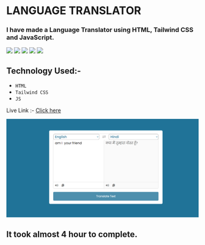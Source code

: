 # LANGUAGE TRANSLATOR

### I have made a Language Translator using HTML, Tailwind CSS and JavaScript.


![](https://img.shields.io/badge/Project-12-p)
 ![](https://img.shields.io/badge/JS-Project-yellow)
![](https://img.shields.io/badge/HTML-5-orange)
 ![](https://img.shields.io/badge/CSS-3-blue)
 ![](https://img.shields.io/badge/LCO-Hitesh%20Sir-pink)

 
## Technology Used:-
  - ` HTML ` 
  - ` Tailwind CSS ` 
  - ` JS ` 
  
 Live Link :- [ Click here ](https://amarjeet-language-translator.netlify.app/)

![](./iamge.png)

## It took almost 4 hour to complete.

